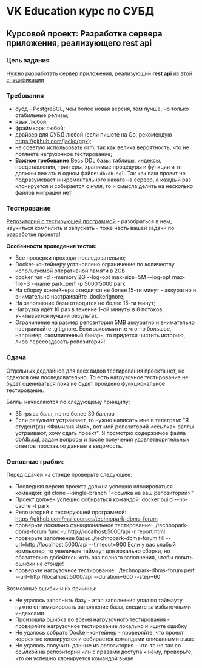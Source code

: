 # VK Education курс по СУБД

## Курсовой проект: Разработка сервера приложения, реализующего rest api

### Цель задания

Нужно разработать сервер приложения, реализующий **rest api** из [этой спецификации](https://github.com/mailcourses/technopark-dbms-forum/blob/master/swagger.yml)


### Требования
- субд - PostgreSQL, чем более новая версия, тем лучше, но только стабильные релизы;
- язык любой;
- фрэймворк любой;
- драйвер для СУБД любой (если пишете на Go, рекомендую https://github.com/jackc/pgx);
- не советую использовать orm, так как велика вероятность, что не потянете нагрузочное тестирование;
- **Важное требование**
    Весь DDL базы: таблицы, индексы, представления, триггеры, хранимые процедуры и функции и тп должны лежать в одном файле: `db/db.sql`. Так как ваш проект не подразумевает инкрементального наката на сервер, а каждый раз клонируется и собирается с нуля, то и смысла делить на несколько файлов миграций нет.

### Тестирование 
[Репозиторий с тестирующей программой](https://github.com/mailcourses/technopark-dbms-forum) - разобраться в нем, научиться компилить и запускать - тоже часть вашей задачи по разработке проекта!

**Особенности проведения тестов:**

- Все проверки проходят последовательно;
- Docker-контейнеру установлено ограничение по количеству используемой оперативной памяти в 2Gb 
- docker run -d --memory 2G --log-opt max-size=5M --log-opt max-file=3 --name park_perf -p 5000:5000 park
- На сборку контейнера отводится не более 15-ти минут - аккуратно и внимательно настраивайте .dockerignore;
- На заполнение базы отводится не более 15-ти минут;
- Нагрузка идёт 10 раз в течение 1-ой минуты в 8 потоков. Учитывается лучший результат.
- Ограничение на размер репозитория 5MB аккуратно и внимательно настраивайте .gitignore. Если закоммитите что-то большое, например, скомпиленный бинарь, то придется чистить историю, либо пересоздавать репозиторий!
 

### Сдача

Отдельных дедлайнов для всех видов тестирования проекта нет, но сдаются они последовательно. То есть нагрузочное тестирование не будет оцениваться пока не будет пройдено функциональное тестирование.
 
Баллы начисляются по следующему принципу:
- 35 rps за балл, но не более 30 баллов
- Если результат устраивает, то нужно написать мне в телеграм: "Я студент(ка) <Фамилия Имя>, вот мой репозиторий <ссылка> баллы устраивают, хочу сдать проект". Я посмотрю содержимое файла db/db.sql, задам вопросы и после получения удовлетворительных ответов проставлю данные в ведомость.


### Основные грабли:

Перед сдачей на стэнде проверьте следующее:

- Последняя версия проекта должна успешно клонироваться командой: git clone --single-branch "<ссылка на ваш репозиторий>" 
- Проект должен успешно собираться командой: docker build --no-cache -t park
- Репозиторий с тестирующей программой: https://github.com/mailcourses/technopark-dbms-forum
- проверьте локально функциональное тестирование: ./technopark-dbms-forum func -u http://localhost:5000/api -r report.html
- проверьте заполнение базы: ./technopark-dbms-forum fill --url=http://localhost:5000/api --timeout=900 Если у вас слабый компьютер, то увеличьте таймаут для локально сборки, но обязательно добейтесь хоть раз полного заполнения, чтобы ловить ошибки на стэнде!
- проверьте нагрузочное тестирование: ./technopark-dbms-forum perf --url=http://localhost:5000/api --duration=600 --step=60

Возможные ошибки и их причины:
- Не удалось заполнить базу - этап заполнения упал по таймауту, нужно оптимизировать заполнение базы, следите за избыточными индексами
- Произошла ошибка во время нагрузочного тестирования - проверяйте нагрузочное тестирование локально и ищите ошибку
- Не удалось собрать Docker-контейнер - проверяйте, что проект корректно клонируется и собирается командами описанными выше
- Не удалось получить данные из репозитория - что-то не так со ссылкой на репозиторий или с правами доступа к нему, проверьте, что он успешно клонируется командой выше 
